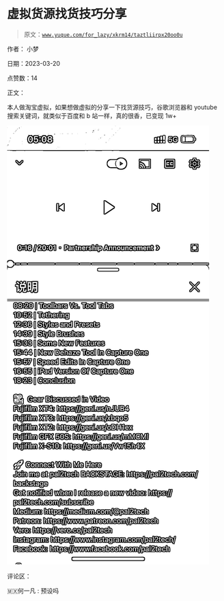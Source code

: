 # 虚拟货源找货技巧分享

> 原文：[`www.yuque.com/for_lazy/xkrm14/taztliirpx20oo0u`](https://www.yuque.com/for_lazy/xkrm14/taztliirpx20oo0u)

作者： 小梦

日期：2023-03-20

点赞数：14

正文：

本人做淘宝虚拟，如果想做虚拟的分享一下找货源技巧，谷歌浏览器和 youtube 搜索关键词，就类似于百度和 b 站一样，真的很香，已变现 1w+

![](img/5f9825a5f4be93c0d5251fc29b353c63.png)  

评论区：

🇲🇽何一凡 : 预设吗



